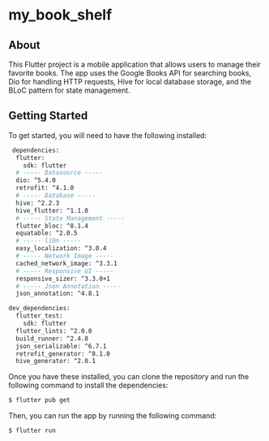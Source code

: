 # my_book_shelf

## About
This Flutter project is a mobile application that allows users to manage their favorite books. The app uses the Google Books API for searching books, Dio for handling HTTP requests, Hive for local database storage, and the BLoC pattern for state management.

## Getting Started
To get started, you will need to have the following installed:
```bash
 dependencies:
  flutter:
    sdk: flutter
  # ----- Datasource -----
  dio: ^5.4.0
  retrofit: ^4.1.0
  # ----- Database -----
  hive: ^2.2.3
  hive_flutter: ^1.1.0
  # ----- State Management -----
  flutter_bloc: ^8.1.4
  equatable: ^2.0.5
  # ----- l10n -----
  easy_localization: ^3.0.4
  # ----- Network Image -----
  cached_network_image: ^3.3.1
  # ----- Responsive UI -----
  responsive_sizer: ^3.3.0+1
  # ----- Json Annotation -----
  json_annotation: ^4.8.1

dev_dependencies:
  flutter_test:
    sdk: flutter
  flutter_lints: ^2.0.0
  build_runner: ^2.4.8
  json_serializable: ^6.7.1
  retrofit_generator: ^8.1.0
  hive_generator: ^2.0.1
```
Once you have these installed, you can clone the repository and run the following command to install the dependencies:

```bash
$ flutter pub get
```

Then, you can run the app by running the following command:

```bash
$ flutter run
```

